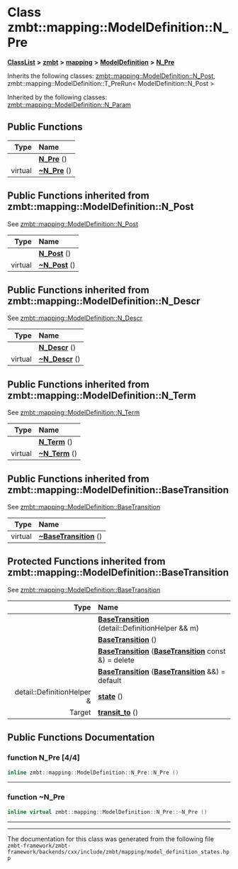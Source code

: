 

# Class zmbt::mapping::ModelDefinition::N\_Pre



[**ClassList**](annotated.md) **>** [**zmbt**](namespacezmbt.md) **>** [**mapping**](namespacezmbt_1_1mapping.md) **>** [**ModelDefinition**](classzmbt_1_1mapping_1_1ModelDefinition.md) **>** [**N\_Pre**](classzmbt_1_1mapping_1_1ModelDefinition_1_1N__Pre.md)








Inherits the following classes: [zmbt::mapping::ModelDefinition::N\_Post](classzmbt_1_1mapping_1_1ModelDefinition_1_1N__Post.md),  zmbt::mapping::ModelDefinition::T_PreRun< ModelDefinition::N_Post >


Inherited by the following classes: [zmbt::mapping::ModelDefinition::N\_Param](classzmbt_1_1mapping_1_1ModelDefinition_1_1N__Param.md)
















































































































## Public Functions

| Type | Name |
| ---: | :--- |
|   | [**N\_Pre**](#function-n_pre-44) () <br> |
| virtual  | [**~N\_Pre**](#function-n_pre) () <br> |


## Public Functions inherited from zmbt::mapping::ModelDefinition::N_Post

See [zmbt::mapping::ModelDefinition::N\_Post](classzmbt_1_1mapping_1_1ModelDefinition_1_1N__Post.md)

| Type | Name |
| ---: | :--- |
|   | [**N\_Post**](classzmbt_1_1mapping_1_1ModelDefinition_1_1N__Post.md#function-n_post-44) () <br> |
| virtual  | [**~N\_Post**](classzmbt_1_1mapping_1_1ModelDefinition_1_1N__Post.md#function-n_post) () <br> |


## Public Functions inherited from zmbt::mapping::ModelDefinition::N_Descr

See [zmbt::mapping::ModelDefinition::N\_Descr](classzmbt_1_1mapping_1_1ModelDefinition_1_1N__Descr.md)

| Type | Name |
| ---: | :--- |
|   | [**N\_Descr**](classzmbt_1_1mapping_1_1ModelDefinition_1_1N__Descr.md#function-n_descr-44) () <br> |
| virtual  | [**~N\_Descr**](classzmbt_1_1mapping_1_1ModelDefinition_1_1N__Descr.md#function-n_descr) () <br> |


## Public Functions inherited from zmbt::mapping::ModelDefinition::N_Term

See [zmbt::mapping::ModelDefinition::N\_Term](classzmbt_1_1mapping_1_1ModelDefinition_1_1N__Term.md)

| Type | Name |
| ---: | :--- |
|   | [**N\_Term**](classzmbt_1_1mapping_1_1ModelDefinition_1_1N__Term.md#function-n_term-44) () <br> |
| virtual  | [**~N\_Term**](classzmbt_1_1mapping_1_1ModelDefinition_1_1N__Term.md#function-n_term) () <br> |


## Public Functions inherited from zmbt::mapping::ModelDefinition::BaseTransition

See [zmbt::mapping::ModelDefinition::BaseTransition](classzmbt_1_1mapping_1_1ModelDefinition_1_1BaseTransition.md)

| Type | Name |
| ---: | :--- |
| virtual  | [**~BaseTransition**](classzmbt_1_1mapping_1_1ModelDefinition_1_1BaseTransition.md#function-basetransition) () <br> |
























































































































## Protected Functions inherited from zmbt::mapping::ModelDefinition::BaseTransition

See [zmbt::mapping::ModelDefinition::BaseTransition](classzmbt_1_1mapping_1_1ModelDefinition_1_1BaseTransition.md)

| Type | Name |
| ---: | :--- |
|   | [**BaseTransition**](classzmbt_1_1mapping_1_1ModelDefinition_1_1BaseTransition.md#function-basetransition-14) (detail::DefinitionHelper && m) <br> |
|   | [**BaseTransition**](classzmbt_1_1mapping_1_1ModelDefinition_1_1BaseTransition.md#function-basetransition-24) () <br> |
|   | [**BaseTransition**](classzmbt_1_1mapping_1_1ModelDefinition_1_1BaseTransition.md#function-basetransition-34) ([**BaseTransition**](classzmbt_1_1mapping_1_1ModelDefinition_1_1BaseTransition.md) const &) = delete<br> |
|   | [**BaseTransition**](classzmbt_1_1mapping_1_1ModelDefinition_1_1BaseTransition.md#function-basetransition-44) ([**BaseTransition**](classzmbt_1_1mapping_1_1ModelDefinition_1_1BaseTransition.md) &&) = default<br> |
|  detail::DefinitionHelper & | [**state**](classzmbt_1_1mapping_1_1ModelDefinition_1_1BaseTransition.md#function-state) () <br> |
|  Target | [**transit\_to**](classzmbt_1_1mapping_1_1ModelDefinition_1_1BaseTransition.md#function-transit_to) () <br> |












## Public Functions Documentation




### function N\_Pre [4/4]

```C++
inline zmbt::mapping::ModelDefinition::N_Pre::N_Pre () 
```




<hr>



### function ~N\_Pre 

```C++
inline virtual zmbt::mapping::ModelDefinition::N_Pre::~N_Pre () 
```




<hr>

------------------------------
The documentation for this class was generated from the following file `zmbt-framework/zmbt-framework/backends/cxx/include/zmbt/mapping/model_definition_states.hpp`

